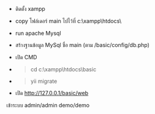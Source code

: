 - ติดตั้ง xampp 
- copy โฟล์เดอร์ main ไปไว้ที่ c:\xampp\htdocs\ 
- run apache Mysql
- สร้างฐานข้อมูล MySql ชื่อ main (ตาม /basic/config/db.php)


- เปิด CMD 
- >cd c:\xampp\htdocs\basic
- >yii migrate 
- เปิด http://127.0.0.1/basic/web

เข้าระบบ admin/admin   demo/demo
